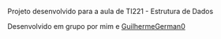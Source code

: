 Projeto desenvolvido para a aula de TI221 - Estrutura de Dados

Desenvolvido em grupo por mim e [GuilhermeGerman0](https://github.com/GuilhermeGerman0)
